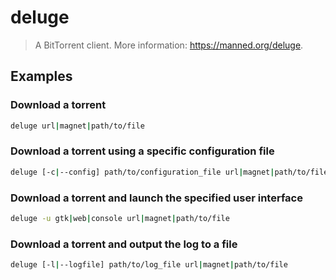 # deluge

> A BitTorrent client. More information: <https://manned.org/deluge>.

## Examples

### Download a torrent

```bash
deluge url|magnet|path/to/file
```

### Download a torrent using a specific configuration file

```bash
deluge [-c|--config] path/to/configuration_file url|magnet|path/to/file
```

### Download a torrent and launch the specified user interface

```bash
deluge -u gtk|web|console url|magnet|path/to/file
```

### Download a torrent and output the log to a file

```bash
deluge [-l|--logfile] path/to/log_file url|magnet|path/to/file
```
